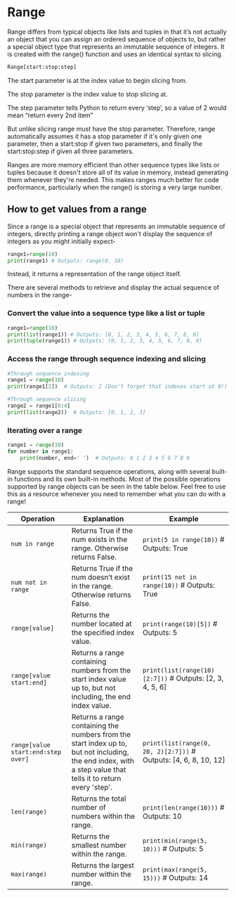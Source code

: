 # Range

Range differs from typical objects like lists and tuples in that it’s not actually an object that you can assign an ordered sequence of objects to, but rather a special object type that represents an immutable sequence of integers. It is created with the range() function and uses an identical syntax to slicing.

```Python
Range[start:stop:step]
```

The start parameter is at the index value to begin slicing from.

The stop parameter is the index value to stop slicing at.

The step parameter tells Python to return every ‘step’, so a value of 2 would mean “return every 2nd item”

But unlike slicing range must have the stop parameter. Therefore, range automatically assumes it has a stop parameter if it's only given one parameter, then a start:stop if given two parameters, and finally the start:stop:step if given all three parameters.

Ranges are more memory efficient than other sequence types like lists or tuples because it doesn't store all of its value in memory, instead generating them whenever they're needed. This makes ranges much better for code performance, particularly when the range() is storing a very large number.

## How to get values from a range

Since a range is a special object that represents an immutable sequence of integers, directly printing a range object won't display the sequence of integers as you might initially expect-
```Python
range1=range(10)
print(range1) # Outputs: range(0, 10)
```

Instead, it returns a representation of the range object itself.

There are several methods to retrieve and display the actual sequence of numbers in the range-

### Convert the value into a sequence type like a list or tuple
```Python
range1=range(10)
print(list(range1)) # Outputs: [0, 1, 2, 3, 4, 5, 6, 7, 8, 9]
print(tuple(range1)) # Outputs: (0, 1, 2, 3, 4, 5, 6, 7, 8, 9)
```

### Access the range through sequence indexing and slicing
```Python
#Through sequence indexing
range1 = range(10)
print(range1[2])  # Outputs: 2 (Don't forget that indexes start at 0!)

#Through sequence slicing
range2 = range1[0:4]
print(list(range2))  # Outputs: [0, 1, 2, 3]
```
### Iterating over a range

```Python
range1 = range(10)
for number in range1:
    print(number, end=' ')  # Outputs: 0 1 2 3 4 5 6 7 8 9
```

Range supports the standard sequence operations, along with several built-in functions and its own built-in methods. Most of the possible operations supported by range objects can be seen in the table below. Feel free to use this as a resource whenever you need to remember what you can do with a range!

| Operation | Explanation | Example |
|-----------|-------------|---------|
| `num in range` | Returns True if the num exists in the range. Otherwise returns False. | `print(5 in range(10))`  # Outputs: True |
| `num not in range` | Returns True if the num doesn’t exist in the range. Otherwise returns False. | `print(15 not in range(10))`  # Outputs: True |
| `range[value]` | Returns the number located at the specified index value. | `print(range(10)[5])`  # Outputs: 5 |
| `range[value start:end]` | Returns a range containing numbers from the start index value up to, but not including, the end index value. | `print(list(range(10)[2:7]))`  # Outputs: [2, 3, 4, 5, 6] |
| `range[value start:end:step over]` | Returns a range containing the numbers from the start index up to, but not including, the end index, with a step value that tells it to return every 'step'. | `print(list(range(0, 20, 2)[2:7]))`  # Outputs: [4, 6, 8, 10, 12] |
| `len(range)` | Returns the total number of numbers within the range. | `print(len(range(10)))`  # Outputs: 10 |
| `min(range)` | Returns the smallest number within the range. | `print(min(range(5, 10)))`  # Outputs: 5 |
| `max(range)` | Returns the largest number within the range. | `print(max(range(5, 15)))`  # Outputs: 14 |